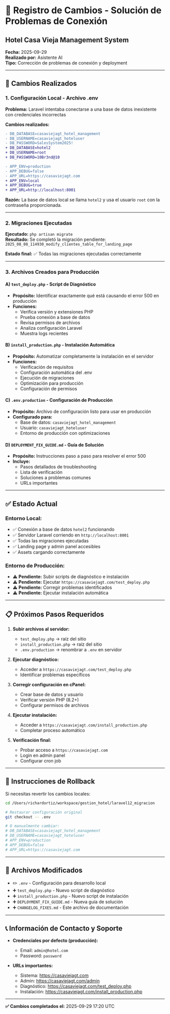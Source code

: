 # 📝 Registro de Cambios - Solución de Problemas de Conexión
## Hotel Casa Vieja Management System

**Fecha:** 2025-09-29  
**Realizado por:** Asistente AI  
**Tipo:** Corrección de problemas de conexión y deployment  

---

## 🔧 Cambios Realizados

### 1. **Configuración Local - Archivo .env**

**Problema:** Laravel intentaba conectarse a una base de datos inexistente con credenciales incorrectas  

**Cambios realizados:**
```diff
- DB_DATABASE=casaviejagt_hotel_management
- DB_USERNAME=casaviejagt_hoteluser
- DB_PASSWORD=SalesSystem2025!
+ DB_DATABASE=hotel2
+ DB_USERNAME=root
+ DB_PASSWORD=10Br3nd@10

- APP_ENV=production
- APP_DEBUG=false
- APP_URL=https://casaviejagt.com
+ APP_ENV=local
+ APP_DEBUG=true
+ APP_URL=http://localhost:8001
```

**Razón:** La base de datos local se llama `hotel2` y usa el usuario `root` con la contraseña proporcionada.

---

### 2. **Migraciones Ejecutadas**

**Ejecutado:** `php artisan migrate`  
**Resultado:** Se completó la migración pendiente: `2025_08_08_114930_modify_clientes_table_for_landing_page`  

**Estado final:** ✅ Todas las migraciones ejecutadas correctamente  

---

### 3. **Archivos Creados para Producción**

#### A) `test_deploy.php` - Script de Diagnóstico
- **Propósito:** Identificar exactamente qué está causando el error 500 en producción
- **Funciones:**
  - Verifica versión y extensiones PHP
  - Prueba conexión a base de datos
  - Revisa permisos de archivos
  - Analiza configuración Laravel
  - Muestra logs recientes

#### B) `install_production.php` - Instalación Automática
- **Propósito:** Automatizar completamente la instalación en el servidor
- **Funciones:**
  - Verificación de requisitos
  - Configuración automática del .env
  - Ejecución de migraciones
  - Optimización para producción
  - Configuración de permisos

#### C) `.env.production` - Configuración de Producción  
- **Propósito:** Archivo de configuración listo para usar en producción
- **Configurado para:**
  - Base de datos: `casaviejagt_hotel_management`
  - Usuario: `casaviejagt_hoteluser`
  - Entorno de producción con optimizaciones

#### D) `DEPLOYMENT_FIX_GUIDE.md` - Guía de Solución
- **Propósito:** Instrucciones paso a paso para resolver el error 500
- **Incluye:**
  - Pasos detallados de troubleshooting
  - Lista de verificación
  - Soluciones a problemas comunes
  - URLs importantes

---

## ✅ Estado Actual

### **Entorno Local:**
- ✅ Conexión a base de datos `hotel2` funcionando
- ✅ Servidor Laravel corriendo en `http://localhost:8001`
- ✅ Todas las migraciones ejecutadas
- ✅ Landing page y admin panel accesibles
- ✅ Assets cargando correctamente

### **Entorno de Producción:**
- ⚠️ **Pendiente:** Subir scripts de diagnóstico e instalación
- ⚠️ **Pendiente:** Ejecutar `https://casaviejagt.com/test_deploy.php`
- ⚠️ **Pendiente:** Corregir problemas identificados
- ⚠️ **Pendiente:** Ejecutar instalación automática

---

## 📋 Próximos Pasos Requeridos

1. **Subir archivos al servidor:**
   - `test_deploy.php` → raíz del sitio
   - `install_production.php` → raíz del sitio
   - `.env.production` → renombrar a `.env` en servidor

2. **Ejecutar diagnóstico:**
   - Acceder a `https://casaviejagt.com/test_deploy.php`
   - Identificar problemas específicos

3. **Corregir configuración en cPanel:**
   - Crear base de datos y usuario
   - Verificar versión PHP (8.2+)
   - Configurar permisos de archivos

4. **Ejecutar instalación:**
   - Acceder a `https://casaviejagt.com/install_production.php`
   - Completar proceso automático

5. **Verificación final:**
   - Probar acceso a `https://casaviejagt.com`
   - Login en admin panel
   - Configurar cron job

---

## 🔄 Instrucciones de Rollback

Si necesitas revertir los cambios locales:

```bash
cd /Users/richardortiz/workspace/gestion_hotel/laravel12_migracion

# Restaurar configuración original
git checkout -- .env

# O manualmente cambiar:
# DB_DATABASE=casaviejagt_hotel_management
# DB_USERNAME=casaviejagt_hoteluser
# APP_ENV=production
# APP_DEBUG=false
# APP_URL=https://casaviejagt.com
```

---

## 🎯 Archivos Modificados

- ✏️ `.env` - Configuración para desarrollo local
- ➕ `test_deploy.php` - Nuevo script de diagnóstico
- ➕ `install_production.php` - Nuevo script de instalación
- ➕ `DEPLOYMENT_FIX_GUIDE.md` - Nueva guía de solución
- ➕ `CHANGELOG_FIXES.md` - Este archivo de documentación

---

## 📞 Información de Contacto y Soporte

- **Credenciales por defecto (producción):**
  - Email: `admin@hotel.com`
  - Password: `password`

- **URLs importantes:**
  - Sistema: https://casaviejagt.com
  - Admin: https://casaviejagt.com/admin  
  - Diagnóstico: https://casaviejagt.com/test_deploy.php
  - Instalación: https://casaviejagt.com/install_production.php

---

**✅ Cambios completados el:** 2025-09-29 17:20 UTC
